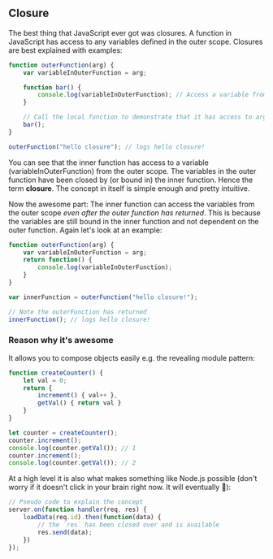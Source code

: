 ## Closure

The best thing that JavaScript ever got was closures. A function in JavaScript has access to any variables defined in the outer scope. Closures are best explained with examples:

```ts
function outerFunction(arg) {
    var variableInOuterFunction = arg;

    function bar() {
        console.log(variableInOuterFunction); // Access a variable from the outer scope
    }

    // Call the local function to demonstrate that it has access to arg
    bar();
}

outerFunction("hello closure"); // logs hello closure!
```

You can see that the inner function has access to a variable (variableInOuterFunction) from the outer scope. The variables in the outer function have been closed by (or bound in) the inner function. Hence the term **closure**. The concept in itself is simple enough and pretty intuitive.

Now the awesome part: The inner function can access the variables from the outer scope *even after the outer function has returned*. This is because the variables are still bound in the inner function and not dependent on the outer function. Again let's look at an example:

```ts
function outerFunction(arg) {
    var variableInOuterFunction = arg;
    return function() {
        console.log(variableInOuterFunction);
    }
}

var innerFunction = outerFunction("hello closure!");

// Note the outerFunction has returned
innerFunction(); // logs hello closure!
```

### Reason why it's awesome
It allows you to compose objects easily e.g. the revealing module pattern:

```ts
function createCounter() {
    let val = 0;
    return {
        increment() { val++ },
        getVal() { return val }
    }
}

let counter = createCounter();
counter.increment();
console.log(counter.getVal()); // 1
counter.increment();
console.log(counter.getVal()); // 2
```

At a high level it is also what makes something like Node.js possible (don't worry if it doesn't click in your brain right now. It will eventually 🌹):

```ts
// Pseudo code to explain the concept
server.on(function handler(req, res) {
    loadData(req.id).then(function(data) {
        // the `res` has been closed over and is available
        res.send(data);
    })
});
```
